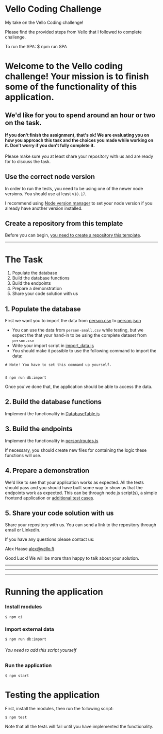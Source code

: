 # Vello Coding Challenge

My take on the Vello Coding challenge!

Please find the provided steps from Vello that I followed to complete challenge.

To run the SPA: $ npm run SPA

# Welcome to the Vello coding challenge! Your mission is to finish some of the functionality of this application.

## We'd like for you to spend around an hour or two on the task.

#### If you don't finish the assignment, that's ok! We are evaluating you on how you approach this task and the choices you made while working on it. Don't worry if you don't fully complete it.

Please make sure you at least share your repository with us and are ready for to discuss the task.

## Use the correct node version

In order to run the tests, you need to be using one of the newer node versions. You should use at least `v18.17`.

I recommend using [Node version manager](https://github.com/nvm-sh/nvm) to set your node version if you already have another version installed.

## Create a repository from this template

Before you can begin, [you need to create a repository this template](https://docs.github.com/en/repositories/creating-and-managing-repositories/creating-a-repository-from-a-template).

---

# The Task

1. Populate the database
2. Build the database functions
3. Build the endpoints
4. Prepare a demonstration
5. Share your code solution with us

## 1. Populate the database

First we want you to import the data from [person.csv](./data-sources/person.csv) to [person.json](./data/person.json)

- You can use the data from `person-small.csv` while testing, but we expect the that your hand-in to be using the complete dataset from `person.csv`
- Write your import script in [import_data.js](./src/import_data.js)
- You should make it possible to use the following command to import the data:

```
# Note! You have to set this command up yourself.


$ npm run db:import
```

Once you've done that, the application should be able to access the data.

## 2. Build the database functions

Implement the functionality in [DatabaseTable.js](./src/lib/DatabaseTable.js)

## 3. Build the endpoints

Implement the functionality in [person/routes.js](./src/modules/person/routes.js)

If necessary, you should create new files for containing the logic these functions will use.

## 4. Prepare a demonstration

We'd like to see that your application works as expected. All the tests should pass and you should have built some way to show us that the endpoints work as expected. This can be through node.js script(s), a simple frontend application or [additional test cases](./test/modules/person/routes.test.js).

## 5. Share your code solution with us

Share your repository with us. You can send a link to the repository through email or LinkedIn.

If you have any questions please contact us:

Alex Haase alex@vello.fi

Good Luck! We will be more than happy to talk about your solution.

---

---

---

# Running the application

### Install modules

```
$ npm ci
```

### Import external data

```
$ npm run db:import
```

###### You need to add this script yourself

### Run the application

```
$ npm start
```

# Testing the application

First, install the modules, then run the following script:

```
$ npm test
```

Note that all the tests will fail until you have implemented the functionality.
